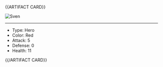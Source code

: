 {{ARTIFACT CARD}}

<!-- Card image goes here. -->

![Sven](https://i.imgur.com/GaA3KJ5.jpg)

---

<!-- Card description goes here. -->

* Type: Hero
* Color: Red
* Attack: 5
* Defense: 0
* Health: 11

{{/ARTIFACT CARD}}
